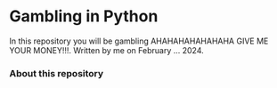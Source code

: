 # Gambling in Python

In this repository you will be gambling AHAHAHAHAHAHAHA GIVE ME YOUR MONEY!!!. Written by me on February ... 2024.

### About this repository

